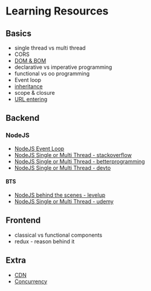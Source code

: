 # Learning Resources

## Basics
* single thread vs multi thread
* CORS
* [DOM & BOM](https://stackoverflow.com/questions/4416317/what-is-the-dom-and-bom-in-javascript)
* declarative vs imperative programming
* functional vs oo programming
* Event loop
* [inheritance](https://dev.to/crishanks/classical-vs-prototypal-inheritance-2o5a)
* scope & closure
* [URL entering](https://aws.amazon.com/blogs/mobile/what-happens-when-you-type-a-url-into-your-browser/)

## Backend

### NodeJS
* [NodeJS Event Loop](https://nodejs.dev/learn/the-nodejs-event-loop)
* [NodeJS Single or Multi Thread - stackoverflow](https://stackoverflow.com/questions/17959663/why-is-node-js-single-threaded)
* [NodeJS Single or Multi Thread - betterprogramming](https://betterprogramming.pub/is-node-js-really-single-threaded-7ea59bcc8d64)
* [NodeJS Single or Multi Thread - devto](https://dev.to/arealesramirez/is-node-js-single-threaded-or-multi-threaded-and-why-ab1)

#### BTS
* [NodeJS behind the scenes - levelup](https://levelup.gitconnected.com/how-node-js-works-a-look-behind-the-scenes-149b0fccba92)
* [NodeJS Single or Multi Thread - udemy](https://www.udemy.com/course/advanced-node-for-developers/learn/lecture/9636112#overview)

## Frontend
* classical vs functional components
* redux - reason behind it

## Extra
* [CDN](https://www.cloudflare.com/learning/cdn/what-is-a-cdn/)
* [Concurrency](https://medium.com/@onejohi/concurrency-in-javascript-f5bb387708d8#:~:text=Concurrency%20means%20multiple%20computations%20are,applications%20running%20on%20one%20computer.)